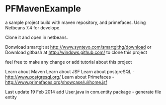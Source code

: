 PFMavenExample
==============

a sample project build with maven repository, and primefaces. Using Netbeans 7.4 for develope.

Clone it and open in netbeans.

Donwload smartgit at http://www.syntevo.com/smartgithg/download or
Download gitbash at http://windows.github.com/
to clone this project

feel free to make any change or add tutorial about this project

Learn about Maven
Learn about JSF
Learn about postgreSQL - http://www.postgresql.org/
Learn about Primefaces - http://www.primefaces.org/showcase/ui/home.jsf

Last update 19 Feb 2014 add User.java in com.entity package - generate file entity
